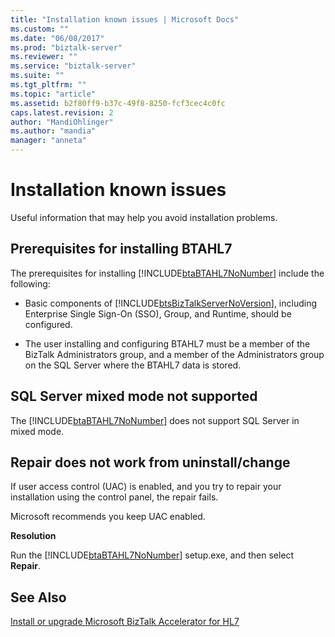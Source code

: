 ```yaml
---
title: "Installation known issues | Microsoft Docs"
ms.custom: ""
ms.date: "06/08/2017"
ms.prod: "biztalk-server"
ms.reviewer: ""
ms.service: "biztalk-server"
ms.suite: ""
ms.tgt_pltfrm: ""
ms.topic: "article"
ms.assetid: b2f80ff9-b37c-49f8-8250-fcf3cec4c0fc
caps.latest.revision: 2
author: "MandiOhlinger"
ms.author: "mandia"
manager: "anneta"
---
```

# Installation known issues
Useful information that may help you avoid installation problems.  
  
## Prerequisites for installing BTAHL7  
 The prerequisites for installing [!INCLUDE[btaBTAHL7NoNumber](../../includes/btabtahl7nonumber-md.md)] include the following:  
  
-   Basic components of [!INCLUDE[btsBizTalkServerNoVersion](../../includes/btsbiztalkservernoversion-md.md)], including Enterprise Single Sign-On (SSO), Group, and Runtime, should be configured.  
  
-   The user installing and configuring BTAHL7 must be a member of the BizTalk Administrators group, and a member of the Administrators group on the SQL Server where the BTAHL7 data is stored.
  
## SQL Server mixed mode not supported  
The [!INCLUDE[btaBTAHL7NoNumber](../../includes/btabtahl7nonumber-md.md)] does not support SQL Server in mixed mode.  
  
## Repair does not work from uninstall/change  
If user access control (UAC) is enabled, and you try to repair your installation using the control panel, the repair fails. 

Microsoft recommends you keep UAC enabled.

 **Resolution**  
  
 Run the [!INCLUDE[btaBTAHL7NoNumber](../../includes/btabtahl7nonumber-md.md)] setup.exe, and then select **Repair**.  
  
## See Also  
[Install or upgrade Microsoft BizTalk Accelerator for HL7](../../adapters-and-accelerators/accelerator-hl7/install-or-upgrade-microsoft-biztalk-accelerator-for-hl7.md)